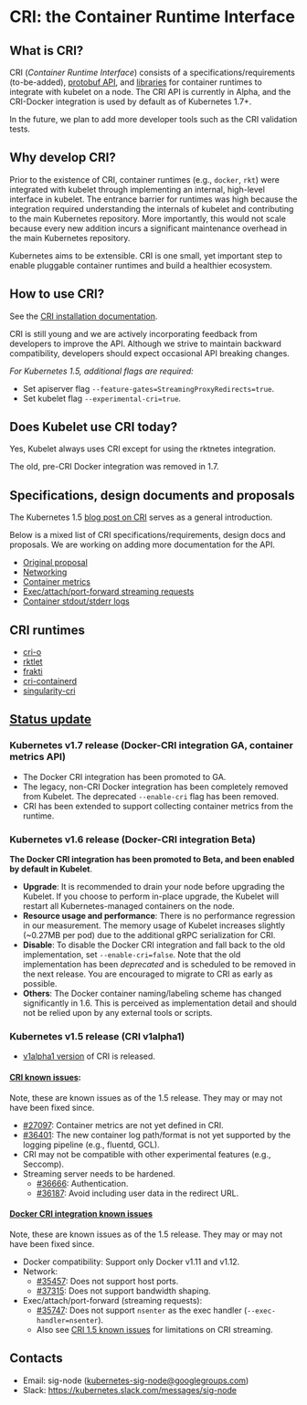 # CRI: the Container Runtime Interface

## What is CRI?

CRI (_Container Runtime Interface_) consists of a
specifications/requirements (to-be-added),
[protobuf API](https://git.k8s.io/kubernetes/staging/src/k8s.io/cri-api/pkg/apis/runtime/v1alpha2/api.proto),
and [libraries](https://git.k8s.io/kubernetes/pkg/kubelet/server/streaming)
for container runtimes to integrate with kubelet on a node. The CRI API is
currently in Alpha, and the CRI-Docker integration is used by default as of
Kubernetes 1.7+.

In the future, we plan to add more developer tools such as the CRI validation
tests.

## Why develop CRI?

Prior to the existence of CRI, container runtimes (e.g., `docker`, `rkt`) were
integrated with kubelet through implementing an internal, high-level interface
in kubelet. The entrance barrier for runtimes was high because the integration
required understanding the internals of kubelet and contributing to the main
Kubernetes repository. More importantly, this would not scale because every new
addition incurs a significant maintenance overhead in the main Kubernetes
repository.

Kubernetes aims to be extensible. CRI is one small, yet important step to enable
pluggable container runtimes and build a healthier ecosystem.

## How to use CRI?

See the [CRI installation documentation](https://kubernetes.io/docs/setup/cri/).

CRI is still young and we are actively incorporating feedback from developers
to improve the API. Although we strive to maintain backward compatibility,
developers should expect occasional API breaking changes.

*For Kubernetes 1.5, additional flags are required:*
 - Set apiserver flag `--feature-gates=StreamingProxyRedirects=true`.
 - Set kubelet flag `--experimental-cri=true`.

## Does Kubelet use CRI today?

Yes, Kubelet always uses CRI except for using the rktnetes integration.

The old, pre-CRI Docker integration was removed in 1.7.

## Specifications, design documents and proposals

The Kubernetes 1.5 [blog post on CRI](https://kubernetes.io/blog/2016/12/container-runtime-interface-cri-in-kubernetes/)
serves as a general introduction.

Below is a mixed list of CRI specifications/requirements, design docs and
proposals. We are working on adding more documentation for the API.

  - [Original proposal](https://github.com/kubernetes/kubernetes/blob/release-1.5/docs/proposals/container-runtime-interface-v1.md)
  - [Networking](kubelet-cri-networking.md)
  - [Container metrics](cri-container-stats.md)
  - [Exec/attach/port-forward streaming requests](https://docs.google.com/document/d/1OE_QoInPlVCK9rMAx9aybRmgFiVjHpJCHI9LrfdNM_s/edit?usp=sharing)
  - [Container stdout/stderr logs](https://github.com/kubernetes/kubernetes/blob/release-1.5/docs/proposals/kubelet-cri-logging.md)

## CRI runtimes

 - [cri-o](https://github.com/cri-o/cri-o)
 - [rktlet](https://github.com/kubernetes-retired/rktlet)
 - [frakti](https://github.com/kubernetes/frakti)
 - [cri-containerd](https://github.com/containerd/cri)
 - [singularity-cri](https://github.com/sylabs/singularity-cri)

## [Status update](#status-update)
### Kubernetes v1.7 release (Docker-CRI integration GA, container metrics API)
  - The Docker CRI integration has been promoted to GA.
  - The legacy, non-CRI Docker integration has been completely removed from
    Kubelet. The deprecated `--enable-cri` flag has been removed.
  - CRI has been extended to support collecting container metrics from the
    runtime.

### Kubernetes v1.6 release (Docker-CRI integration Beta)
 **The Docker CRI integration has been promoted to Beta, and been enabled by
default in Kubelet**.
  - **Upgrade**: It is recommended to drain your node before upgrading the
    Kubelet. If you choose to perform in-place upgrade, the Kubelet will
    restart all Kubernetes-managed containers on the node.
  - **Resource usage and performance**: There is no performance regression
    in our measurement. The memory usage of Kubelet increases slightly
    (~0.27MB per pod) due to the additional gRPC serialization for CRI.
  - **Disable**: To disable the Docker CRI integration and fall back to the
    old implementation, set `--enable-cri=false`. Note that the old
    implementation has been *deprecated* and is scheduled to be removed in
    the next release. You are encouraged to migrate to CRI as early as
    possible.
  - **Others**: The Docker container naming/labeling scheme has changed
    significantly in 1.6. This is perceived as implementation detail and
    should not be relied upon by any external tools or scripts.

### Kubernetes v1.5 release (CRI v1alpha1)

  - [v1alpha1 version](https://github.com/kubernetes/kubernetes/blob/release-1.5/pkg/kubelet/api/v1alpha1/runtime/api.proto) of CRI is released.

#### [CRI known issues](#cri-1.5-known-issues):

Note, these are known issues as of the 1.5 release. They may or may not have
been fixed since.

  - [#27097](https://github.com/kubernetes/kubernetes/issues/27097): Container
    metrics are not yet defined in CRI.
  - [#36401](https://github.com/kubernetes/kubernetes/issues/36401): The new
     container log path/format is not yet supported by the logging pipeline
    (e.g., fluentd, GCL).
  - CRI may not be compatible with other experimental features (e.g., Seccomp).
  - Streaming server needs to be hardened.
     - [#36666](https://github.com/kubernetes/kubernetes/issues/36666):
       Authentication.
     - [#36187](https://github.com/kubernetes/kubernetes/issues/36187): Avoid
       including user data in the redirect URL.

#### [Docker CRI integration known issues](#docker-cri-1.5-known-issues)

Note, these are known issues as of the 1.5 release. They may or may not have
been fixed since.

  - Docker compatibility: Support only Docker v1.11 and v1.12.
  - Network:
     - [#35457](https://github.com/kubernetes/kubernetes/issues/35457): Does
       not support host ports.
     - [#37315](https://github.com/kubernetes/kubernetes/issues/37315): Does
       not support bandwidth shaping.
  - Exec/attach/port-forward (streaming requests):
     - [#35747](https://github.com/kubernetes/kubernetes/issues/35747): Does
       not support `nsenter` as the exec handler (`--exec-handler=nsenter`).
     - Also see [CRI 1.5 known issues](#cri-1.5-known-issues) for limitations
       on CRI streaming.

## Contacts

  - Email: sig-node (kubernetes-sig-node@googlegroups.com)
  - Slack: https://kubernetes.slack.com/messages/sig-node

